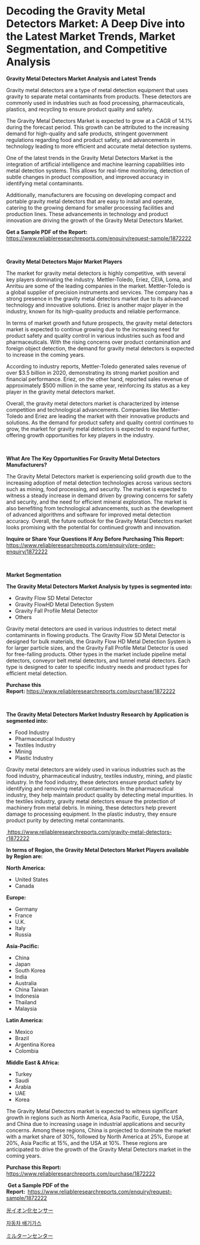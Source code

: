 <p><h1>Decoding the Gravity Metal Detectors Market: A Deep Dive into the Latest Market Trends, Market Segmentation, and Competitive Analysis</h1></p><p><strong>Gravity Metal Detectors Market Analysis and Latest Trends</strong></p>
<p><p>Gravity metal detectors are a type of metal detection equipment that uses gravity to separate metal contaminants from products. These detectors are commonly used in industries such as food processing, pharmaceuticals, plastics, and recycling to ensure product quality and safety.</p><p>The Gravity Metal Detectors Market is expected to grow at a CAGR of 14.1% during the forecast period. This growth can be attributed to the increasing demand for high-quality and safe products, stringent government regulations regarding food and product safety, and advancements in technology leading to more efficient and accurate metal detection systems.</p><p>One of the latest trends in the Gravity Metal Detectors Market is the integration of artificial intelligence and machine learning capabilities into metal detection systems. This allows for real-time monitoring, detection of subtle changes in product composition, and improved accuracy in identifying metal contaminants.</p><p>Additionally, manufacturers are focusing on developing compact and portable gravity metal detectors that are easy to install and operate, catering to the growing demand for smaller processing facilities and production lines. These advancements in technology and product innovation are driving the growth of the Gravity Metal Detectors Market.</p></p>
<p><strong>Get a Sample PDF of the Report:&nbsp;</strong> <a href="https://www.reliableresearchreports.com/enquiry/request-sample/1872222">https://www.reliableresearchreports.com/enquiry/request-sample/1872222</a></p>
<p>&nbsp;</p>
<p><strong>Gravity Metal Detectors Major Market Players</strong></p>
<p><p>The market for gravity metal detectors is highly competitive, with several key players dominating the industry. Mettler-Toledo, Eriez, CEIA, Loma, and Anritsu are some of the leading companies in the market. Mettler-Toledo is a global supplier of precision instruments and services. The company has a strong presence in the gravity metal detectors market due to its advanced technology and innovative solutions. Eriez is another major player in the industry, known for its high-quality products and reliable performance.</p><p>In terms of market growth and future prospects, the gravity metal detectors market is expected to continue growing due to the increasing need for product safety and quality control in various industries such as food and pharmaceuticals. With the rising concerns over product contamination and foreign object detection, the demand for gravity metal detectors is expected to increase in the coming years.</p><p>According to industry reports, Mettler-Toledo generated sales revenue of over $3.5 billion in 2020, demonstrating its strong market position and financial performance. Eriez, on the other hand, reported sales revenue of approximately $500 million in the same year, reinforcing its status as a key player in the gravity metal detectors market.</p><p>Overall, the gravity metal detectors market is characterized by intense competition and technological advancements. Companies like Mettler-Toledo and Eriez are leading the market with their innovative products and solutions. As the demand for product safety and quality control continues to grow, the market for gravity metal detectors is expected to expand further, offering growth opportunities for key players in the industry.</p></p>
<p>&nbsp;</p>
<p><strong>What Are The Key Opportunities For Gravity Metal Detectors Manufacturers?</strong></p>
<p><p>The Gravity Metal Detectors market is experiencing solid growth due to the increasing adoption of metal detection technologies across various sectors such as mining, food processing, and security. The market is expected to witness a steady increase in demand driven by growing concerns for safety and security, and the need for efficient mineral exploration. The market is also benefiting from technological advancements, such as the development of advanced algorithms and software for improved metal detection accuracy. Overall, the future outlook for the Gravity Metal Detectors market looks promising with the potential for continued growth and innovation.</p></p>
<p><strong>Inquire or Share Your Questions If Any Before Purchasing This Report:</strong> <a href="https://www.reliableresearchreports.com/enquiry/pre-order-enquiry/1872222">https://www.reliableresearchreports.com/enquiry/pre-order-enquiry/1872222</a></p>
<p>&nbsp;</p>
<p><strong>Market Segmentation</strong></p>
<p><strong>The Gravity Metal Detectors Market Analysis by types is segmented into:</strong></p>
<p><ul><li>Gravity Flow SD Metal Detector</li><li>Gravity FlowHD Metal Detection System</li><li>Gravity Fall Profile Metal Detector</li><li>Others</li></ul></p>
<p><p>Gravity metal detectors are used in various industries to detect metal contaminants in flowing products. The Gravity Flow SD Metal Detector is designed for bulk materials, the Gravity Flow HD Metal Detection System is for larger particle sizes, and the Gravity Fall Profile Metal Detector is used for free-falling products. Other types in the market include pipeline metal detectors, conveyor belt metal detectors, and tunnel metal detectors. Each type is designed to cater to specific industry needs and product types for efficient metal detection.</p></p>
<p><strong>Purchase this Report:&nbsp;</strong><a href="https://www.reliableresearchreports.com/purchase/1872222">https://www.reliableresearchreports.com/purchase/1872222</a></p>
<p>&nbsp;</p>
<p><strong>The Gravity Metal Detectors Market Industry Research by Application is segmented into:</strong></p>
<p><ul><li>Food Industry</li><li>Pharmaceutical Industry</li><li>Textiles Industry</li><li>Mining</li><li>Plastic Industry</li></ul></p>
<p><p>Gravity metal detectors are widely used in various industries such as the food industry, pharmaceutical industry, textiles industry, mining, and plastic industry. In the food industry, these detectors ensure product safety by identifying and removing metal contaminants. In the pharmaceutical industry, they help maintain product quality by detecting metal impurities. In the textiles industry, gravity metal detectors ensure the protection of machinery from metal debris. In mining, these detectors help prevent damage to processing equipment. In the plastic industry, they ensure product purity by detecting metal contaminants.</p></p>
<p><a href="https://www.reliableresearchreports.com/gravity-metal-detectors-r1872222">&nbsp;https://www.reliableresearchreports.com/gravity-metal-detectors-r1872222</a></p>
<p><strong>In terms of Region, the Gravity Metal Detectors Market Players available by Region are:</strong></p>
<p>
    <p> <strong> North America: </strong>
        <ul>
            <li>United States</li>
            <li>Canada</li>
        </ul>
        </p> 
    <p> <strong> Europe: </strong>
        <ul>
            <li>Germany</li>
            <li>France</li>
            <li>U.K.</li>
            <li>Italy</li>
            <li>Russia</li>
        </ul>
        </p> 
    <p> <strong> Asia-Pacific: </strong>
        <ul>
            <li>China</li>
            <li>Japan</li>
            <li>South Korea</li>
            <li>India</li>
            <li>Australia</li>
            <li>China Taiwan</li>
            <li>Indonesia</li>
            <li>Thailand</li>
            <li>Malaysia</li>
        </ul>
        </p> 
    <p> <strong> Latin America: </strong>
        <ul>
            <li>Mexico</li>
            <li>Brazil</li>
            <li>Argentina Korea</li>
            <li>Colombia</li>
        </ul>
        </p> 
    <p> <strong> Middle East & Africa: </strong>
        <ul>
            <li>Turkey</li>
            <li>Saudi</li>
            <li>Arabia</li>
            <li>UAE</li>
            <li>Korea</li>
        </ul>
    </p>
    </p>
<p><p>The Gravity Metal Detectors market is expected to witness significant growth in regions such as North America, Asia Pacific, Europe, the USA, and China due to increasing usage in industrial applications and security concerns. Among these regions, China is projected to dominate the market with a market share of 30%, followed by North America at 25%, Europe at 20%, Asia Pacific at 15%, and the USA at 10%. These regions are anticipated to drive the growth of the Gravity Metal Detectors market in the coming years.</p></p>
<p><strong>Purchase this Report: </strong><a href="https://www.reliableresearchreports.com/purchase/1872222">https://www.reliableresearchreports.com/purchase/1872222</a></p>
<p>&nbsp;<strong>Get a Sample PDF of the Report:&nbsp;&nbsp;</strong><a href="https://www.reliableresearchreports.com/enquiry/request-sample/1872222">https://www.reliableresearchreports.com/enquiry/request-sample/1872222</a></p>
<p><strong></strong></p>
<p><p><a href="https://medium.com/@craigurcottrte8/%E5%86%99%E7%9C%9F%E3%82%A4%E3%82%AA%E3%83%B3%E5%8C%96%E3%82%BB%E3%83%B3%E3%82%B5%E3%83%BC%E5%B8%82%E5%A0%B4%E3%83%AC%E3%83%9D%E3%83%BC%E3%83%88%E3%81%AF-%E3%81%93%E3%81%AE%E5%B8%82%E5%A0%B4%E3%81%AE%E6%9C%80%E6%96%B0%E3%81%AE%E3%83%88%E3%83%AC%E3%83%B3%E3%83%89%E3%82%84%E6%88%90%E9%95%B7%E6%A9%9F%E4%BC%9A%E3%82%92%E6%98%8E%E3%82%89%E3%81%8B%E3%81%AB%E3%81%97%E3%81%A6%E3%81%84%E3%81%BE%E3%81%99-48b98557d621">光イオン化センサー</a></p><p><a href="https://medium.com/@thadnader1941/%EC%9E%90%EB%8F%99%EC%B0%A8-%EB%B0%B0%EA%B8%B0-%EA%B0%80%EC%8A%A4-%EC%8B%9C%EC%9E%A5-%EA%B7%9C%EB%AA%A8%EB%8A%94-%EC%84%B8%EA%B3%84-%EC%82%B0%EC%97%85%EC%97%90%EC%84%9C-%EC%B5%9C%EC%A0%81%EC%9D%98-%EB%A7%88%EC%BC%80%ED%8C%85-%EC%B1%84%EB%84%90%EC%9D%84-%EB%B3%B4%EC%97%AC%EC%A4%8D%EB%8B%88%EB%8B%A4-15f3d3e0b299">자동차 배기가스</a></p><p><a href="https://medium.com/@aurelianghideanu2022/%E3%83%9F%E3%83%AB%E3%82%BF%E3%83%BC%E3%83%B3%E3%82%BB%E3%83%B3%E3%82%BF%E3%83%BC%E5%B8%82%E5%A0%B4%E3%81%AF-%E5%B8%82%E5%A0%B4%E3%82%B7%E3%82%A7%E3%82%A2-%E5%B8%82%E5%A0%B4%E5%8B%95%E5%90%91-%E5%B8%82%E5%A0%B4%E6%88%90%E9%95%B7%E3%81%AB%E9%96%A2%E3%81%99%E3%82%8B%E6%83%85%E5%A0%B1%E3%82%92%E6%8F%90%E4%BE%9B%E3%81%97%E3%81%BE%E3%81%99-e86c8c373ba0">ミルターンセンター</a></p></p>
